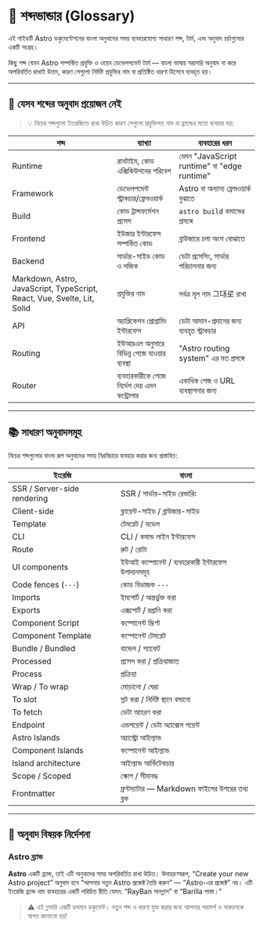 # 📖 শব্দভান্ডার (Glossary)

এই গাইডটি Astro ডকুমেন্টেশনের বাংলা অনুবাদের সময় ব্যবহারযোগ্য সাধারণ শব্দ, টার্ম, এবং অনুবাদ চর্চাগুলোর একটি সংগ্রহ।

কিছু শব্দ যেমন Astro সম্পর্কিত প্রযুক্তি ও ওয়েব ডেভেলপমেন্ট টার্ম — বাংলা ভাষায় সরাসরি অনুবাদ না করে অপরিবর্তিত রাখাই উত্তম, কারণ সেগুলো নির্দিষ্ট প্রযুক্তির নাম বা প্রতিষ্ঠিত ধারণা হিসেবে ব্যবহৃত হয়।

---

## 🔄️ যেসব শব্দের অনুবাদ প্রয়োজন নেই

> 💡 নিচের শব্দগুলো ইংরেজিতে রাখা উচিত কারণ সেগুলো প্রযুক্তিগত নাম বা ব্র্যান্ডের মতো ব্যবহার হয়:

| শব্দ                                                                    | ব্যাখ্যা                                       | ব্যবহারের ধরন                               |
| ----------------------------------------------------------------------- | ---------------------------------------------- | ------------------------------------------- |
| Runtime                                                                 | রানটাইম, কোড এক্সিকিউশনের পরিবেশ               | যেমন "JavaScript runtime" বা "edge runtime" |
| Framework                                                               | ডেভেলপমেন্ট স্ট্রাকচার/ফ্রেমওয়ার্ক            | Astro বা অন্যান্য ফ্রেমওয়ার্ক বুঝাতে        |
| Build                                                                   | কোড ট্রান্সফর্মেশন প্রসেস                      | `astro build` কমান্ডের প্রসঙ্গে             |
| Frontend                                                                | ইউজার ইন্টারফেস সম্পর্কিত কোড                  | ব্রাউজারে চলা অংশ বোঝাতে                    |
| Backend                                                                 | সার্ভার-সাইড কোড ও লজিক                        | ডেটা প্রসেসিং, সার্ভার পরিচালনার জন্য       |
| Markdown, Astro, JavaScript, TypeScript, React, Vue, Svelte, Lit, Solid | প্রযুক্তির নাম                                 | সর্বত্র মূল নাম 그대로 রাখা                    |
| API                                                                     | অ্যাপ্লিকেশন প্রোগ্রামিং ইন্টারফেস             | ডেটা আদান-প্রদানের জন্য ব্যবহৃত স্ট্রাকচার  |
| Routing                                                                 | ইউআরএল অনুসারে বিভিন্ন পেজে যাওয়ার ব্যবস্থা   | "Astro routing system" এর মত প্রসঙ্গে       |
| Router                                                                  | ব্যবহারকারীকে পেজে নির্দেশ দেয় এমন কন্ট্রোলার | একাধিক পেজ ও URL ব্যবস্থাপনার জন্য          |

---

## 📚 সাধারণ অনুবাদসমূহ

নিচের শব্দগুলোর বাংলা রূপ অনুবাদের সময় নিরবিচারে ব্যবহার করার জন্য প্রস্তাবিত:

| ইংরেজি                      | বাংলা                                              |
| --------------------------- | -------------------------------------------------- |
| SSR / Server-side rendering | SSR / সার্ভার-সাইড রেন্ডারিং                       |
| Client-side                 | ক্লায়েন্ট-সাইড / ব্রাউজার-সাইড                    |
| Template                    | টেমপ্লেট / মডেল                                    |
| CLI                         | CLI / কমান্ড লাইন ইন্টারফেস                        |
| Route                       | রুট / রোটা                                         |
| UI components               | ইউআই কম্পোনেন্ট / ব্যবহারকারী ইন্টারফেস উপাদানসমূহ |
| Code fences (`---`)         | কোড বিভাজক `---`                                   |
| Imports                     | ইমপোর্ট / অন্তর্ভুক্ত করা                          |
| Exports                     | এক্সপোর্ট / রপ্তানি করা                            |
| Component Script            | কম্পোনেন্ট স্ক্রিপ্ট                               |
| Component Template          | কম্পোনেন্ট টেমপ্লেট                                |
| Bundle / Bundled            | বান্ডেল / প্যাকেট                                  |
| Processed                   | প্রসেস করা / প্রক্রিয়াজাত                         |
| Process                     | প্রক্রিয়া                                         |
| Wrap / To wrap              | মোড়ানো / ঘেরা                                     |
| To slot                     | স্লট করা / নির্দিষ্ট স্থানে বসানো                  |
| To fetch                    | ডেটা আহরণ করা                                      |
| Endpoint                    | এন্ডপয়েন্ট / ডেটা অ্যাক্সেস পয়েন্ট               |
| Astro Islands               | অ্যাস্ট্রো আইল্যান্ড                               |
| Component Islands           | কম্পোনেন্ট আইল্যান্ড                               |
| Island architecture         | আইল্যান্ড আর্কিটেকচার                              |
| Scope / Scoped              | স্কোপ / সীমাবদ্ধ                                   |
| Frontmatter                 | ফ্রন্টম্যাটার — Markdown ফাইলের উপরের তথ্য ব্লক    |

---

## 📝 অনুবাদ বিষয়ক নির্দেশনা

### Astro ব্র্যান্ড

**Astro** একটি ব্র্যান্ড, তাই এটি অনুবাদের সময় অপরিবর্তিত রাখা উচিত। উদাহরণস্বরূপ, “Create your new Astro project” অনুবাদ হবে “আপনার নতুন Astro প্রজেক্ট তৈরি করুন” — “Astro-এর প্রজেক্ট” নয়। এটি ইংরেজি ব্র্যান্ড নাম ব্যবহারের একটি পরিচিত রীতি যেমন: “RayBan সানগ্লাস” বা “Barilla পাস্তা।”

> ⚠️ এই গ্লসারি একটি চলমান ডকুমেন্ট। নতুন শব্দ ও ধারণা যুক্ত করার জন্য আপনার পরামর্শ ও অবদানকে স্বাগত জানানো হয়!
